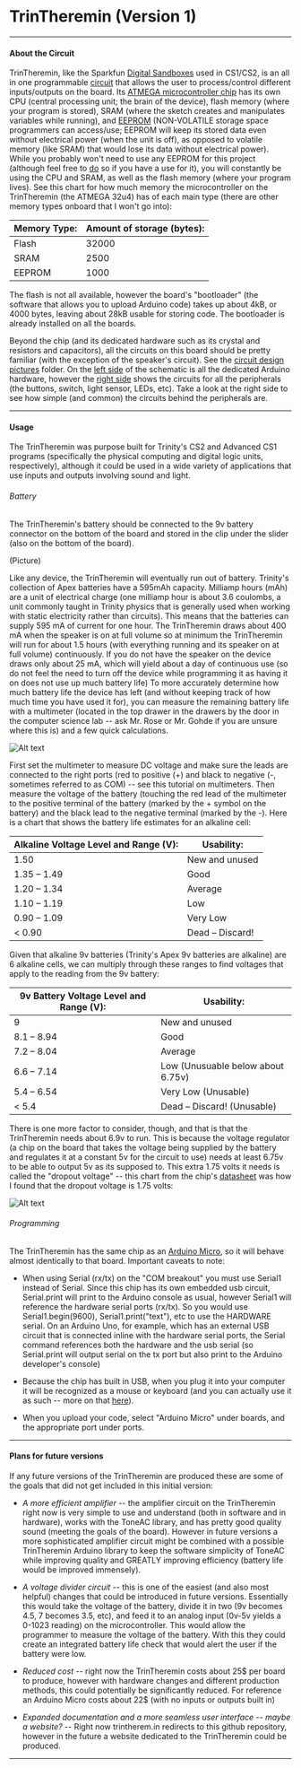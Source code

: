 # TrinTheremin (Version 1)
***
#### About the Circuit
TrinTheremin, like the Sparkfun <a href="https://www.youtube.com/watch?v=2zZkeeQr49g" target="_blank">Digital Sandboxes</a> used in CS1/CS2, is an all in one programmable <a href="https://learn.sparkfun.com/tutorials/what-is-a-circuit" target="_blank">circuit</a> that allows the user to process/control different inputs/outputs on the board.   Its <a href="http://www.atmel.com/Images/Atmel-7766-8-bit-AVR-ATmega16U4-32U4_Datasheet.pdf" target="_blank">ATMEGA microcontroller chip</a> has its own CPU (central processing unit; the brain of the device), flash memory (where your program is stored), SRAM (where the sketch creates and manipulates variables while running), and <a href="http://tronixstuff.com/2011/03/16/tutorial-your-arduinos-inbuilt-eeprom/" target="_blank">EEPROM</a> (NON-VOLATILE storage space programmers can access/use; EEPROM will keep its stored data even without electrical power (when the unit is off), as opposed to volatile memory (like SRAM) that would lose its data without electrical power).   While you probably won't need to use any EEPROM for this project (although feel free to <a href="https://learn.adafruit.com/memories-of-an-arduino/eeprom" target="_blank">do</a> so if you have a use for it), you will constantly be using the CPU and SRAM, as well as the flash memory (where your program lives).   See this chart for how much memory the microcontroller on the TrinTheremin (the ATMEGA 32u4) has of each main type (there are other memory types onboard that I won't go into):

| Memory Type:  | Amount of storage (bytes): |
| ------------- | ------------- |
| Flash  | 32000  |
| SRAM  | 2500  |
| EEPROM  | 1000  |

The flash is not all available, however the board's "bootloader" (the software that allows you to upload Arduino code) takes up about 4kB, or 4000 bytes, leaving about 28kB usable for storing code.   The bootloader is already installed on all the boards.

Beyond the chip (and its dedicated hardware such as its crystal and resistors and capacitors), all the circuits on this board should be pretty familiar (with the exception of the speaker's circuit).   See the <a href="https://github.com/TrinitySchoolComputerScience/TrinTheremin/tree/master/Circuit%20Design/Design%20Pictures" target="_blank">circuit design pictures</a> folder.   On the <a href="https://github.com/TrinitySchoolComputerScience/TrinTheremin/tree/master/Circuit%20Design/Design%20Pictures/Schematic/Close%20Ups/Left%20Side%20(Arduino)" target="_blank">left side</a> of the schematic is all the dedicated Arduino hardware, however the <a href="https://github.com/TrinitySchoolComputerScience/TrinTheremin/tree/master/Circuit%20Design/Design%20Pictures/Schematic/Close%20Ups/Right%20Side%20(Peripherals)" target="_blank">right side</a> shows the circuits for all the peripherals (the buttons, switch, light sensor, LEDs, etc).   Take a look at the right side to see how simple (and common) the circuits behind the peripherals are.

---

#### Usage
The TrinTheremin was purpose built for Trinity's CS2 and Advanced CS1 programs (specifically the physical computing and digital logic units, respectively), although it could be used in a wide variety of applications that use inputs and outputs involving sound and light.

###### Battery
The TrinTheremin's battery should be connected to the 9v battery connector on the bottom of the board and stored in the clip under the slider (also on the bottom of the board).  

(Picture)

Like any device, the TrinTheremin will eventually run out of battery.   Trinity's collection of Apex batteries have a 595mAh capacity.   Milliamp hours (mAh) are a unit of electrical charge (one milliamp hour is about 3.6 coulombs, a unit commonly taught in Trinity physics that is generally used when working with static electricity rather than circuits).   This means that the batteries can supply 595 mA of current for one hour. The TrinTheremin draws about 400 mA when the speaker is on at full volume so at minimum the TrinTheremin will run for about 1.5 hours (with everything running and its speaker on at full volume) continuously.   If you do not have the speaker on the device draws only about 25 mA, which will yield about a day of continuous use (so do not feel the need to turn off the device while programming it as having it on does not use up much battery life) To more accurately determine how much battery life the device has left (and without keeping track of how much time you have used it for), you can measure the remaining battery life with a multimeter (located in the top drawer in the drawers by the door in the computer science lab -- ask Mr. Rose or Mr. Gohde if you are unsure where this is) and a few quick calculations.


![Alt text](https://www.powerstream.com/z/9v-100ma-discharge-tests.png)

First set the multimeter to measure DC voltage and make sure the leads are connected to the right ports (red to positive (+) and black to negative (-, sometimes referred to as COM) -- see this tutorial on multimeters.   Then measure the voltage of the battery (touching the red lead of the multimeter to the positive terminal of the battery (marked by the + symbol on the battery) and the black lead to the negative terminal (marked by the -).   Here is a chart that shows the battery life estimates for an alkaline cell:

| Alkaline Voltage Level and Range (V):  | Usability: |
| ------------- | ------------- |
| 1.50  | New and unused  |
| 1.35 – 1.49  | Good  |
| 1.20 – 1.34  | Average  |
| 1.10 – 1.19  | Low  |
| 0.90 – 1.09  | Very Low  |
| < 0.90  | Dead – Discard!  |

Given that alkaline 9v batteries (Trinity's Apex 9v batteries are alkaline) are 6 alkaline cells, we can multiply through these ranges to find voltages that apply to the reading from the 9v battery:

| 9v Battery Voltage Level and Range (V):  | Usability: |
| ------------- | ------------- |
| 9  | New and unused  |
| 8.1 – 8.94  | Good  |
| 7.2 – 8.04  | Average  |
| 6.6 – 7.14  | Low (Unusuable below about 6.75v)|
| 5.4 – 6.54  | Very Low (Unusable)|
| < 5.4  | Dead – Discard! (Unusable)|

There is one more factor to consider, though, and that is that the TrinTheremin needs about 6.9v to run.   This is because the voltage regulator (a chip on the board that takes the voltage being supplied by the battery and regulates it at a constant 5v for the circuit to use) needs at least 6.75v to be able to output 5v as its supposed to.   This extra 1.75 volts it needs is called the "dropout voltage" -- this chart from the chip's <a href="http://www.st.com/content/ccc/resource/technical/document/datasheet/41/4f/b3/b0/12/d4/47/88/CD00000444.pdf/files/CD00000444.pdf/jcr:content/translations/en.CD00000444.pdf" target="_blank">datasheet</a> was how I found that the dropout voltage is 1.75 volts:

![Alt text](https://lh6.googleusercontent.com/g0h6ZlUbf8vDUef30ouRNzHvJDGXGTrId4AOgDkoz39PcbeC4zEaGPteGiBAVWs4md25TSsnVP6ja_4=w2880-h1418)



###### Programming
The TrinTheremin has the same chip as an <a href="https://store.arduino.cc/usa/arduino-micro">Arduino Micro</a>, so it will behave almost identically to that board.   Important caveats to note:
* When using Serial (rx/tx) on the "COM breakout" you must use Serial1 instead of Serial.   Since this chip has its own embedded usb circuit, Serial.print will print to the Arduino console as usual, however Serial1 will reference the hardware serial ports (rx/tx). So you would use Serial1.begin(9600), Serial1.print("text"), etc to use the HARDWARE serial.   On an Arduino Uno, for example, which has an external USB circuit that is connected inline with the hardware serial ports, the Serial command references both the hardware and the usb serial (so Serial.print will output serial on the tx port but also print to the Arduino developer's console)

* Because the chip has built in USB, when you plug it into your computer it will be recognized as a mouse or keyboard (and you can actually use it as such -- more on that <a href="https://www.arduino.cc/en/Reference/MouseKeyboard">here</a>).

* When you upload your code, select "Arduino Micro" under boards, and the appropriate port under ports.



-----
#### Plans for future versions
If any future versions of the TrinTheremin are produced these are some of the goals that did not get included in this initial version:

* _A more efficient amplifier_ -- the amplifier circuit on the TrinTheremin right now is very simple to use and understand (both in software and in hardware), works with the ToneAC library, and has pretty good quality sound (meeting the goals of the board).   However in future versions a more sophisticated amplifier circuit might be combined with a possible TrinTheremin Arduino library to keep the software simplicity of ToneAC while improving quality and GREATLY improving efficiency (battery life would be improved immensely).

* _A voltage divider circuit_ -- this is one of the easiest (and also most helpful) changes that could be introduced in future versions.   Essentially this would take the voltage of the battery, divide it in two (9v becomes 4.5, 7 becomes 3.5, etc), and feed it to an analog input (0v-5v yields a 0-1023 reading) on the microcontroller.   This would allow the programmer to measure the voltage of the battery.   With this they could create an integrated battery life check that would alert the user if the battery were low.

* _Reduced cost_ -- right now the TrinTheremin costs about 25$ per board to produce, however with hardware changes and different production methods, this could potentially be significantly reduced.   For reference an Arduino Micro costs about 22$ (with no inputs or outputs built in)

* _Expanded documentation and a more seamless user interface -- maybe a website?_ -- Right now trintherem.in redirects to this github repository, however in the future a website dedicated to the TrinTheremin could be produced.

----





